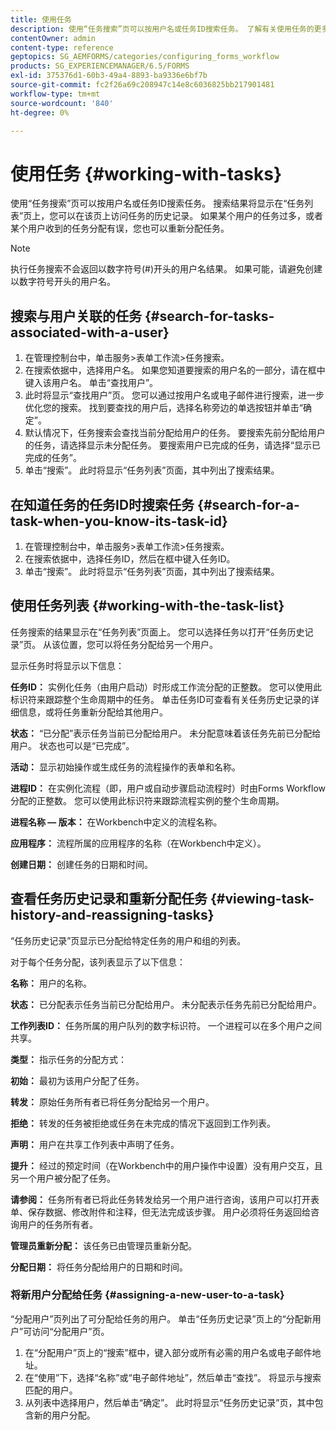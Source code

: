 ```yaml
---
title: 使用任务
description: 使用“任务搜索”页可以按用户名或任务ID搜索任务。 了解有关使用任务的更多信息。
contentOwner: admin
content-type: reference
geptopics: SG_AEMFORMS/categories/configuring_forms_workflow
products: SG_EXPERIENCEMANAGER/6.5/FORMS
exl-id: 375376d1-60b3-49a4-8893-ba9336e6bf7b
source-git-commit: fc2f26a69c208947c14e8c6036825bb217901481
workflow-type: tm+mt
source-wordcount: '840'
ht-degree: 0%

---
```


# 使用任务 {#working-with-tasks}

使用“任务搜索”页可以按用户名或任务ID搜索任务。 搜索结果将显示在“任务列表”页上，您可以在该页上访问任务的历史记录。 如果某个用户的任务过多，或者某个用户收到的任务分配有误，您也可以重新分配任务。

>[!NOTE]
>
>执行任务搜索不会返回以数字符号(#)开头的用户名结果。 如果可能，请避免创建以数字符号开头的用户名。

## 搜索与用户关联的任务 {#search-for-tasks-associated-with-a-user}

1. 在管理控制台中，单击服务>表单工作流>任务搜索。
1. 在搜索依据中，选择用户名。 如果您知道要搜索的用户名的一部分，请在框中键入该用户名。 单击“查找用户”。
1. 此时将显示“查找用户”页。 您可以通过按用户名或电子邮件进行搜索，进一步优化您的搜索。 找到要查找的用户后，选择名称旁边的单选按钮并单击“确定”。
1. 默认情况下，任务搜索会查找当前分配给用户的任务。 要搜索先前分配给用户的任务，请选择显示未分配任务。 要搜索用户已完成的任务，请选择“显示已完成的任务”。
1. 单击“搜索”。 此时将显示“任务列表”页面，其中列出了搜索结果。

## 在知道任务的任务ID时搜索任务 {#search-for-a-task-when-you-know-its-task-id}

1. 在管理控制台中，单击服务>表单工作流>任务搜索。
1. 在搜索依据中，选择任务ID，然后在框中键入任务ID。
1. 单击“搜索”。 此时将显示“任务列表”页面，其中列出了搜索结果。

## 使用任务列表 {#working-with-the-task-list}

任务搜索的结果显示在“任务列表”页面上。 您可以选择任务以打开“任务历史记录”页。 从该位置，您可以将任务分配给另一个用户。

显示任务时将显示以下信息：

**任务ID：** 实例化任务（由用户启动）时形成工作流分配的正整数。 您可以使用此标识符来跟踪整个生命周期中的任务。 单击任务ID可查看有关任务历史记录的详细信息，或将任务重新分配给其他用户。

**状态：** “已分配”表示任务当前已分配给用户。 未分配意味着该任务先前已分配给用户。 状态也可以是“已完成”。

**活动：** 显示初始操作或生成任务的流程操作的表单和名称。

**进程ID：** 在实例化流程（即，用户或自动步骤启动流程时）时由Forms Workflow分配的正整数。 您可以使用此标识符来跟踪流程实例的整个生命周期。

**进程名称 — 版本：** 在Workbench中定义的流程名称。

**应用程序：** 流程所属的应用程序的名称（在Workbench中定义）。

**创建日期：** 创建任务的日期和时间。

## 查看任务历史记录和重新分配任务 {#viewing-task-history-and-reassigning-tasks}

“任务历史记录”页显示已分配给特定任务的用户和组的列表。

对于每个任务分配，该列表显示了以下信息：

**名称：** 用户的名称。

**状态：** 已分配表示任务当前已分配给用户。 未分配表示任务先前已分配给用户。

**工作列表ID：** 任务所属的用户队列的数字标识符。 一个进程可以在多个用户之间共享。

**类型：** 指示任务的分配方式：

**初始：** 最初为该用户分配了任务。

**转发：** 原始任务所有者已将任务分配给另一个用户。

**拒绝：** 转发的任务被拒绝或任务在未完成的情况下返回到工作列表。

**声明：** 用户在共享工作列表中声明了任务。

**提升：** 经过的预定时间（在Workbench中的用户操作中设置）没有用户交互，且另一个用户被分配了任务。

**请参阅：** 任务所有者已将此任务转发给另一个用户进行咨询，该用户可以打开表单、保存数据、修改附件和注释，但无法完成该步骤。 用户必须将任务返回给咨询用户的任务所有者。

**管理员重新分配：** 该任务已由管理员重新分配。

**分配日期：** 将任务分配给用户的日期和时间。

### 将新用户分配给任务 {#assigning-a-new-user-to-a-task}

“分配用户”页列出了可分配给任务的用户。 单击“任务历史记录”页上的“分配新用户”可访问“分配用户”页。

1. 在“分配用户”页上的“搜索”框中，键入部分或所有必需的用户名或电子邮件地址。
1. 在“使用”下，选择“名称”或“电子邮件地址”，然后单击“查找”。 将显示与搜索匹配的用户。
1. 从列表中选择用户，然后单击“确定”。 此时将显示“任务历史记录”页，其中包含新的用户分配。
